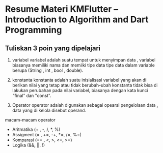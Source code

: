 # Resume Materi KMFlutter – Introduction to Algorithm and Dart Programming
## Tuliskan 3 poin yang dipelajari 

1. variabel
variabel adalah suatu tempat untuk menyimpan data , variabel biasanya memiliki nama dan memilki tipe data
tipe data dalam variable berupa (String , int , bool , double).

2. konstanta
konstanta adalah suatu inisialisasi variabel yang akan di berikan nilai yang tetap atau tidak berubah-ubah
konstanta tidak bisa di lakukan perubahan pada nilai variabel, biasanya dengan kata kunci "final" dan "const".

3. Operator
operator adalah digunakan sebagai opearsi pengelolaan data , data yang di kelola disebut operand.

macam-macam operator
- Aritmatika (+ , -, /, *, %)
- Assigment (= , +=, -+, *=, /=, %=)
- Komparasi (== , <, >, <=, >=)
- Logika (&&, ||, !)